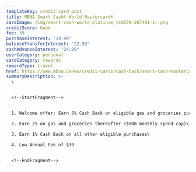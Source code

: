 ```yaml
---
templateKey: credit-card-post
title: MBNA Smart Cash® World Mastercard®
cardImage: /img/smart-cash-world-platinum_tcm378-267491-1-.png
creditScore: Good
fee: 39
purchaseInterest: "19.99"
balanceTransferInterest: "22.99"
cashAdvanceInterest: "24.99"
userCategory: personal
cardCategory: rewards
rewardType: travel
href: https://www.mbna.ca/en/credit-cards/cash-back/smart-cash-mastercard/
summaryDescription: >-
  \


  <!--StartFragment-->


  1. Welcome offer: Earn 5% Cash Back on eligible gas and groceries purchases for the first 6 months ($500 monthly spend cap)\

  2. Earn 2% on gas and groceries thereafter ($500 monthly spend cap)\

  3. Earn 1% Cash Back on all other eligible purchases\

  4. Low Annual Fee of $39


  <!--EndFragment-->
---
```

